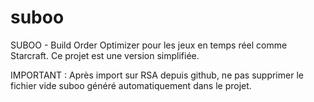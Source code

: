 # suboo

SUBOO - Build Order Optimizer pour les jeux en temps réel comme Starcraft.
Ce projet est une version simplifiée.

IMPORTANT :
Après import sur RSA depuis github, ne pas supprimer le fichier vide suboo généré automatiquement dans le projet.
